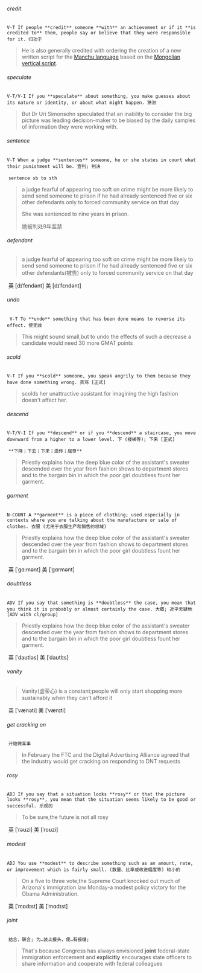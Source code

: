 ###### credit

​	`V-T If people **credit** someone **with** an achievement or if it **is credited to** them, people say or believe that they were responsible for it. 归功于`

> He is also generally credited with ordering the creation of a new written script for the [Manchu language](https://en.wikipedia.org/wiki/Manchu_language) based on the [Mongolian vertical script](https://en.wikipedia.org/wiki/Mongolian_script).

###### speculate

​	`V-T/V-I If you **speculate** about something, you make guesses about its nature or identity, or about what might happen. 猜测`

> But Dr Uri Simonsohn speculated that an inability to consider the big picture was leading decision-maker to be biased by the daily samples of information they were working with.

###### sentence

​	`V-T When a judge **sentences** someone, he or she states in court what their punishment will be. 宣判; 判决`

​	`sentence sb to sth`

> a judge fearful of appearing too soft on crime might be more likely to send send someone to prison if he had already sentenced five or six other defendants only to forced community service on that day
>
> She was sentenced to nine years in prison.
>
> 她被判处9年监禁

###### defendant

> a judge fearful of appearing too soft on crime might be more likely to send send someone to prison if he had already sentenced five or six other defendants(被告) only to forced community service on that day

​	英 [dɪˈfendənt]   美 [dɪˈfɛndənt] 

###### undo

​	` V-T To **undo** something that has been done means to reverse its effect. 使无效`

> This might sound small,but to undo the effects of such a decrease a candidate would need 30 more GMAT points

###### scold

​	`V-T If you **scold** someone, you speak angrily to them because they have done something wrong. 责骂 [正式]`

> scolds her unattractive assistant for imagining the high fashion doesn't affect her.

###### descend

​	`V-T/V-I If you **descend** or if you **descend** a staircase, you move downward from a higher to a lower level. 下 (楼梯等); 下来 [正式]`

​	`**下降；下去；下来；遗传；屈尊**`

> Priestly explains how the deep blue color of the assistant's sweater descended over the year from fashion shows to department stores and to the bargain bin in which the poor girl doubtless fount her garment.

###### garment

​	`N-COUNT A **garment** is a piece of clothing; used especially in contexts where you are talking about the manufacture or sale of clothes. 衣服 (尤用于衣服生产和销售的领域)`

> Priestly explains how the deep blue color of the assistant's sweater descended over the year from fashion shows to department stores and to the bargain bin in which the poor girl doubtless fount her garment.

​	英 [ˈgɑ:mənt]   美 [ˈgɑrmənt] 

###### doubtless

​	`ADV If you say that something is **doubtless** the case, you mean that you think it is probably or almost certainly the case. 大概; 近乎无疑地 [ADV with cl/group]`

> Priestly explains how the deep blue color of the assistant's sweater descended over the year from fashion shows to department stores and to the bargain bin in which the poor girl doubtless fount her garment.

​	英 [ˈdaʊtləs]   美 [ˈdaʊtlɪs] 

###### vanity

> Vanity(虚荣心) is a constant;people will only start shopping more sustainably when they can't afford it

​	英 [ˈvænəti]   美 [ˈvænɪti] 

###### get cracking on

​	`开始做某事`

> In February the FTC and the Digital Advertising Alliance agreed that the industry would get cracking on responding to DNT requests

###### rosy

​	`ADJ If you say that a situation looks **rosy** or that the picture looks **rosy**, you mean that the situation seems likely to be good or successful. 乐观的`

> To be sure,the future is not all rosy

​	英 [ˈrəʊzi]   美 [ˈroʊzi] 

###### modest

​	`ADJ You use **modest** to describe something such as an amount, rate, or improvement which is fairly small. (数量、比率或改进幅度等) 较小的`

> On a five to three vote,the Supreme Court knocked out much of Arizona's immigration law Monday-a modest policy victory for the Obama Administration.

​	英 [ˈmɒdɪst]   美 [ˈmɑdɪst] 

###### joint

​	`结合，联合; 为…装上接头，使…有接缝;`

> That's because Congress has always envisioned **joint** federal-state immigration enforcement and **explicitly** encourages state officers to share information and cooperate with federal colleagues